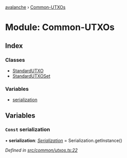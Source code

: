 [avalanche](../README.md) › [Common-UTXOs](common_utxos.md)

# Module: Common-UTXOs

## Index

### Classes

* [StandardUTXO](../classes/common_utxos.standardutxo.md)
* [StandardUTXOSet](../classes/common_utxos.standardutxoset.md)

### Variables

* [serialization](common_utxos.md#const-serialization)

## Variables

### `Const` serialization

• **serialization**: *[Serialization](../classes/utils_serialization.serialization.md)* = Serialization.getInstance()

*Defined in [src/common/utxos.ts:22](https://github.com/ava-labs/avalanchejs/blob/8033096/src/common/utxos.ts#L22)*
